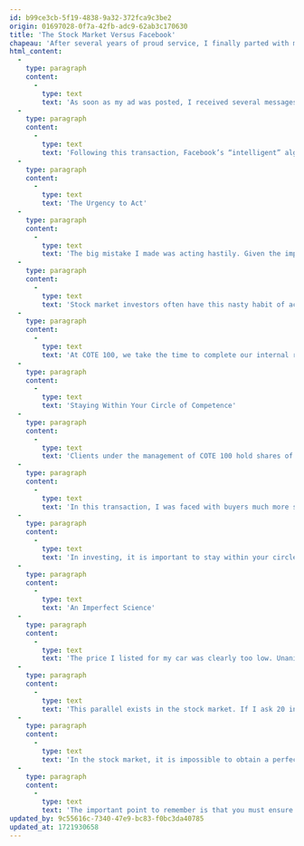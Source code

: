 ```yaml
---
id: b99ce3cb-5f19-4838-9a32-372fca9c3be2
origin: 01697028-0f7a-42fb-adc9-62ab3c170630
title: 'The Stock Market Versus Facebook'
chapeau: 'After several years of proud service, I finally parted with my 2007 Honda Civic. Given the poor condition of my car, I decided to list it at a relatively low price without much research on Facebook’s Marketplace platform.'
html_content:
  -
    type: paragraph
    content:
      -
        type: text
        text: 'As soon as my ad was posted, I received several messages from interested buyers. Within five minutes, I had received no fewer than 20 inquiries. I was overwhelmed and didn’t know who to respond to. I then put a few buyers in competition and managed to sell my car for $300 more than the listed price! Three hours after posting my ad, the car was no longer in my driveway.'
  -
    type: paragraph
    content:
      -
        type: text
        text: 'Following this transaction, Facebook’s “intelligent” algorithm kept showing me 2007 Honda Civics in my Marketplace news feed. Two weeks later, I saw my car listed for sale again, this time at $1,500 more than I had sold it for! Despite this missed profit, I must admit that I found the experience interesting as I noticed several similarities with the world of investing. Here are three.'
  -
    type: paragraph
    content:
      -
        type: text
        text: 'The Urgency to Act'
  -
    type: paragraph
    content:
      -
        type: text
        text: 'The big mistake I made was acting hastily. Given the impressive number of inquiries I received in a short period, I should have taken a step back and withdrawn my ad. This would have allowed me to reassess the situation and adjust my price. I probably would have realized that the listed price was too low.'
  -
    type: paragraph
    content:
      -
        type: text
        text: 'Stock market investors often have this nasty habit of acting with urgency. Take, for example, a stock that drops significantly after the release of financial results. An investor might be tempted to buy quickly for fear of the stock rebounding or to sell for fear that it might drop further. However, I believe the right thing to do is to take your time.'
  -
    type: paragraph
    content:
      -
        type: text
        text: 'At COTE 100, we take the time to complete our internal reports, read the press releases and conference calls, and discuss the important elements with the investment team before doing anything with a stock. We favor a methodical and thorough approach. As my story clearly demonstrates, acting under pressure and urgency can lead to mistakes.'
  -
    type: paragraph
    content:
      -
        type: text
        text: 'Staying Within Your Circle of Competence'
  -
    type: paragraph
    content:
      -
        type: text
        text: 'Clients under the management of COTE 100 hold shares of one of the largest used car dealerships in the United States. As a result, I understand the dynamics of the used car market. However, I am far from being an expert in evaluating the price of a vehicle based on its model, mechanics, and mileage. I can hardly explain why two similar vehicles sell at different prices.'
  -
    type: paragraph
    content:
      -
        type: text
        text: 'In this transaction, I was faced with buyers much more seasoned than myself. It was therefore difficult for me to win as my knowledge of the sector was inferior. To be at their level, I certainly should have done more research and comparisons before listing my vehicle.'
  -
    type: paragraph
    content:
      -
        type: text
        text: 'In investing, it is important to stay within your circle of competence. In my case, there are sectors where I understand the risks and growth potential of the companies better. It is in these sectors that I am more likely to discover investment opportunities. I believe it is therefore better to focus your energies on sectors where you are comfortable and avoid those where your knowledge is inferior. If you still decide to venture into them, you will certainly need to put in a lot of effort and time to thoroughly study the situation. In summary, you increase your chances of losing if you trade in a sector you know little about.'
  -
    type: paragraph
    content:
      -
        type: text
        text: 'An Imperfect Science'
  -
    type: paragraph
    content:
      -
        type: text
        text: 'The price I listed for my car was clearly too low. Unanimously, the buyers realized it. However, I am convinced that the responses would have varied greatly if I had managed to ask all these buyers what the precise value of my vehicle was.'
  -
    type: paragraph
    content:
      -
        type: text
        text: 'This parallel exists in the stock market. If I ask 20 investors to evaluate the value of Visa, I am likely to get twenty different answers, sometimes wildly different.'
  -
    type: paragraph
    content:
      -
        type: text
        text: 'In the stock market, it is impossible to obtain a perfect evaluation. This is precisely why we have never really believed in hyper-complex financial models. Experience acquired in a certain field, comparison between different competitors, understanding of risks, and long-term potential are all factors that help better evaluate a company in the stock market.'
  -
    type: paragraph
    content:
      -
        type: text
        text: 'The important point to remember is that you must ensure you get a sufficient margin of safety when buying a stock. This way, you significantly reduce the risk of an investment. Did the young man who bought my car need to know its precise value? I don’t think so. Thanks to a good margin of safety and a well-defined circle of competence, this buyer managed to make a few hundred dollars off my back. Well done, Julien!'
updated_by: 9c55616c-7340-47e9-bc83-f0bc3da40785
updated_at: 1721930658
---
```

